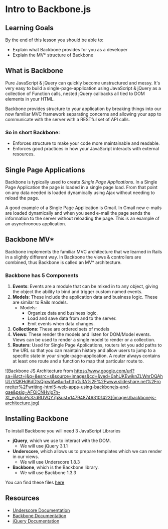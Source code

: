 # Intro to Backbone.js

## Learning Goals

By the end of this lesson you should be able to:

- Explain what Backbone provides for you as a developer
- Explain the MV* structure of Backbone

## What is Backbone

Pure JavaScript & jQuery can quickly become unstructured and messy.  It's very easy to build a single-page-application using JavaScript & jQuery as a collection of Function calls, nested jQuery callbacks all tied to DOM elements in your HTML.  

Backbone provides structure to your application by breaking things into our now familiar MVC framework separating concerns and allowing your app to communicate with the server with a RESTful set of API calls.  

### So in short Backbone:
-  Enforces structure to make your code more maintainable and readable.
-  Enforces good practices in how your JavaScript interacts with external resources.  

## Single Page Applications

Backbone is typically used to create *Single Page Applications*.  In a Single Page Application the page is loaded in a single page load.  From that point on any data needed is loaded dynamically using Ajax without needing to reload the page.  

A good example of a Single Page Application is Gmail.  In Gmail new e-mails are loaded dynamically and when you send e-mail the page sends the information to the server without reloading the page.  This is an example of an asynchronous application.

## Backbone MV*

Backbone implements the familiar MVC architecture that we learned in Rails in a slightly different way. In Backbone the views & controllers are combined, thus Backbone is called an MV* architecture.  

### Backbone has 5 Components

1.  **Events**:  Events are a module that can be mixed in to any object, giving the object the ability to bind and trigger custom named events.  
1.  **Models**:  These include the application data and business logic.  These are similar to Rails models.
	- Models:
		- Organize data and business logic.  
		- Load and save data from and to the server.   
		- Emit events when data changes.  
1.  **Collections**:  These are ordered sets of models
1.  **Views**:  These render the models and listen for DOM/Model events.  Views can be used to render a single model to render or a collection.  
1.  **Routers**:  Used for Single Page Applications, routers let you add paths to the URL so that you can maintain history and allow users to jump to a specific state in your single-page-application.  A router always contains at least one route and a function to map that particular route to.  

![Backbone JS Architecture from https://www.google.com/url?sa=i&rct=j&q=&esrc=s&source=images&cd=&ved=0ahUKEwiknZLWnrDQAhULrVQKHdKdDtsQjxwIAw&url=http%3A%2F%2Fwww.slideshare.net%2Fronreiter%2Fwriting-html5-web-apps-using-backbonejs-and-gae&psig=AFQjCNHvjo7n-Xt_eytdroPc3zdRUVQY7g&ust=1479487463101423](images/backbonejs-architecture.jpg)


## Installing Backbone

To install Backbone you will need 3 JavaScript Libraries
- **jQuery**, which we use to interact with the DOM.
	- We will use jQuery 3.1.1
- **Underscore**, which allows us to prepare templates which we can render in our views.
	- We will use Underscore 1.8.3
- **Backbone**, which is the Backbone library.  
	- We will use Backbone 1.3.3

You can find these files [here](resources/backbonejs.zip)

## Resources
- [Underscore Documentation](http://underscorejs.org/)
- [Backbone Documentation](http://backbonejs.org/)
- [jQuery Documentation](http://api.jquery.com/)
